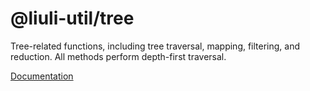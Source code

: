 # @liuli-util/tree

Tree-related functions, including tree traversal, mapping, filtering, and reduction. All methods perform depth-first traversal.

[Documentation](https://dev.rxliuli.com/en/dev/vite-plugin-dist-firefox)

